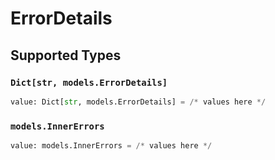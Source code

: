 # ErrorDetails


## Supported Types

### `Dict[str, models.ErrorDetails]`

```python
value: Dict[str, models.ErrorDetails] = /* values here */
```

### `models.InnerErrors`

```python
value: models.InnerErrors = /* values here */
```

